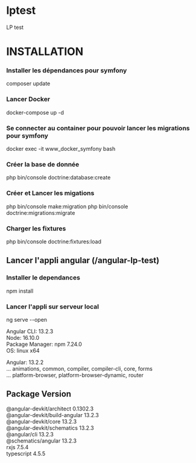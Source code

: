 # lptest
LP test

# INSTALLATION

### Installer les dépendances pour symfony
composer update

### Lancer Docker
docker-compose up -d

### Se connecter au container pour pouvoir lancer les migrations pour symfony
docker exec -it www_docker_symfony bash

### Créer la base de donnée
php bin/console doctrine:database:create

### Créer et Lancer les migations
php bin/console make:migration
php bin/console doctrine:migrations:migrate

### Charger les fixtures
php bin/console doctrine:fixtures:load

## Lancer l'appli angular (/angular-lp-test)

### Installer le dependances
npm install

### Lancer l'appli sur serveur local
ng serve --open  

Angular CLI: 13.2.3  
Node: 16.10.0  
Package Manager: npm 7.24.0  
OS: linux x64  

Angular: 13.2.2  
... animations, common, compiler, compiler-cli, core, forms  
... platform-browser, platform-browser-dynamic, router  

Package                         Version  
---------------------------------------------------------  
@angular-devkit/architect       0.1302.3  
@angular-devkit/build-angular   13.2.3    
@angular-devkit/core            13.2.3  
@angular-devkit/schematics      13.2.3  
@angular/cli                    13.2.3  
@schematics/angular             13.2.3  
rxjs                            7.5.4  
typescript                      4.5.5  
